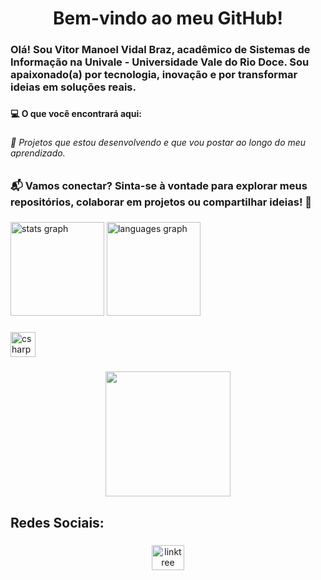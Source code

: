 <h1 align="center">Bem-vindo ao meu GitHub!</h1>

###

<h3 align="left">Olá! Sou Vitor Manoel Vidal Braz, acadêmico de Sistemas de Informação na Univale - Universidade Vale do Rio Doce. Sou apaixonado(a) por tecnologia, inovação e por transformar ideias em soluções reais.</h3>

###

<h4 align="left">💻 O que você encontrará aqui:</h4>

###

<h6 align="left">🌟 Projetos que estou desenvolvendo e que vou postar ao longo do meu aprendizado.</h6>

###

<h3 align="left">📬 Vamos conectar? Sinta-se à vontade para explorar meus repositórios, colaborar em projetos ou compartilhar ideias! 🚀</h3>

###

<div align="left">
  <img src="https://github-readme-stats.vercel.app/api?username=vitormanoelunivale&hide_title=false&hide_rank=false&show_icons=true&include_all_commits=true&count_private=true&disable_animations=false&theme=ocean_dark&locale=pt-br&hide_border=false&order=1" height="150" alt="stats graph"  />
  <img src="https://github-readme-stats.vercel.app/api/top-langs?username=vitormanoelunivale&locale=pt-br&hide_title=false&layout=compact&card_width=320&langs_count=5&theme=ocean_dark&hide_border=false&order=2" height="150" alt="languages graph"  />
</div>

###

<div align="left">
  <img src="https://cdn.jsdelivr.net/gh/devicons/devicon/icons/csharp/csharp-original.svg" height="40" alt="csharp logo"  />
</div>

###

<div align="center">
  <img height="200" src="https://i.gifer.com/4iKH.gif"  />
</div>

###

<h2 align="left">Redes Sociais:</h2>

###

<div align="center">
  <a href="https://linktr.ee/vitormanoelvb?fbclid=PAZXh0bgNhZW0CMTEAAabHsD1oiM5NAJgSTHrXMT5oraU6IAvON90D9rs1QW6gkSluImwxrEBRRE8_aem_vUES5wV83DudBdwTjeE_MQ" target="_blank">
    <img src="https://raw.githubusercontent.com/maurodesouza/profile-readme-generator/master/src/assets/icons/social/linktree/default.svg" width="52" height="40" alt="linktree logo"  />
  </a>
</div>

###
